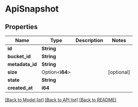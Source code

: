 # ApiSnapshot

## Properties

Name | Type | Description | Notes
------------ | ------------- | ------------- | -------------
**id** | **String** |  | 
**bucket_id** | **String** |  | 
**metadata_id** | **String** |  | 
**size** | Option<**i64**> |  | [optional]
**state** | **String** |  | 
**created_at** | **i64** |  | 

[[Back to Model list]](../README.md#documentation-for-models) [[Back to API list]](../README.md#documentation-for-api-endpoints) [[Back to README]](../README.md)


